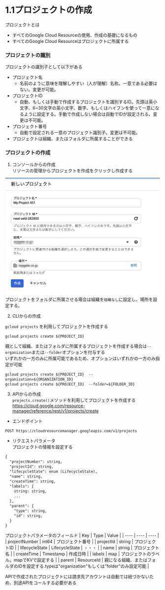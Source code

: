 # 1.1プロジェクトの作成
プロジェクトとは
- すべてのGoogle Cloud Resourceの使用、作成の基礎になるもの
- すべてのGoogle Cloud Resourceはプロジェクトに所属する

### プロジェクトの識別
プロジェクトの識別子として以下がある
- プロジェクト名
  - 名前のように意味を理解しやすい（人が理解）名称。一意である必要はない。変更が可能。
- プロジェクトID
  - 自動、もしくは手動で作成するプロジェクトを識別するID。先頭は英小文字、6~30文字の英小文字、数字、もしくはハイフンを使って一意になるように設定する。手動で作成しない場合は自動でIDが設定される。変更は不可能。
- プロジェクト番号
  - 自動で設定される一意のプロジェクト識別子。変更は不可能。
- プロジェクトは組織、またはフォルダに所属することができる

### プロジェクトの作成
1. コンソールからの作成  
リソースの管理からプロジェクトを作成をクリックし作成する

![プロジェクトの作成](./1_1_create_project/create_project.png)
プロジェクトをフォルダに所属させる場合は組織を`組織なし`に設定し、場所を設定する。

2. CLIからの作成  

`gcloud projects` を利用してプロジェクトを作成する
```
gcloud projects create ${PROJECT_ID}
```
親として組織、またはフォルダに所属するプロジェクトを作成する場合は`--organization`または`--folder`オプションを付与する  
いずれかの一方のみに所属可能であるため、オプションはいずれかの一方のみ指定が可能
```
gcloud projects create ${PROJECT_ID}  --organization=${ORGANIZATION_ID}
gcloud projects create ${PROJECT_ID}  --folder=${FOLDER_ID}
```

3. APIからの作成  
`projects.create()`メソッドを利用してプロジェクトを作成する  
https://cloud.google.com/resource-manager/reference/rest/v1/projects/create

- エンドポイント
```
POST https://cloudresourcemanager.googleapis.com/v1/projects
```
- リクエストパラメータ  
プロジェクトの情報を設定する
```
{
  "projectNumber": string,
  "projectId": string,
  "lifecycleState": enum (LifecycleState),
  "name": string,
  "createTime": string,
  "labels": {
    string: string,
    ...
  },
  "parent": {
    "type": string,
    "id": string,
  }
}
```
プロジェクトパラメータのフィールド
|  Key  |  Type  |  Value  |
| ---- | ---- | ---- |
|  projectNumber  |  int64  |  プロジェクト番号  |
|  projectId  |  string  |  プロジェクトID  |
|  lifecycleState  |  LifecycleState  |  ・・・  |
|  name  |  string  |  プロジェクト名  |
|  createTime  |  Timestamp  |  作成日時  |
|  labels  |  map  |  プロジェクトのラベル。mapでKVで設定する  |
|  parent  |  ResourceId  |  親になる組織、またはフォルダのIDを設定する.typeは"organization"もしくは"folder"のみ設定可能  |

APIで作成されたプロジェクトには請求先アカウントは自動では紐づかないため、別途APIをコールする必要がある